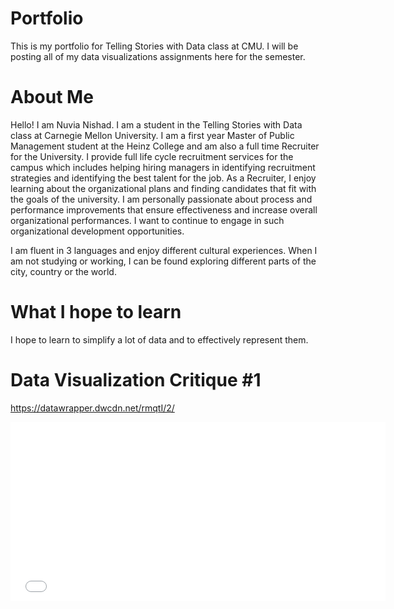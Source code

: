 # Portfolio
This is my portfolio for Telling Stories with Data class at CMU. I will be posting all of my data visualizations assignments here for the semester.

# About Me
Hello! I am Nuvia Nishad. I am a student in the Telling Stories with Data class at Carnegie Mellon University. I am a first year Master of Public Management student at the Heinz College and am also a full time Recruiter for the University. I provide full life cycle recruitment services for the campus which includes helping hiring managers in identifying recruitment strategies and identifying the best talent for the job. As a Recruiter, I enjoy learning about the organizational plans and finding candidates that fit with the goals of the university. I am personally passionate about process and performance improvements that ensure effectiveness and increase overall organizational performances. I want to continue to engage in such organizational development opportunities.

I am fluent in 3 languages and enjoy different cultural experiences. When I am not studying or working, I can be found exploring different parts of the city, country or the world. 

# What I hope to learn
I hope to learn to simplify a lot of data and to effectively represent them.  

# Data Visualization Critique #1
https://datawrapper.dwcdn.net/rmqtI/2/

<iframe title="Average number of likes per Facebook post 2016" aria-label="Bar Chart" src="//datawrapper.dwcdn.net/rmqtI/2/" scrolling="no" frameborder="0" style="border: none;" width="600" height="286"></iframe>


